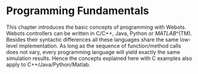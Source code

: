 # Programming Fundamentals

This chapter introduces the basic concepts of programming with Webots. Webots
controllers can be written in C/C++, Java, Python or *MATLAB*^(TM). Besides
their syntactic differences all these languages share the same low-level
implementation. As long as the sequence of function/method calls does not vary,
every programming language will yield exactly the same simulation results. Hence
the concepts explained here with C examples also apply to
C++/Java/Python/Matlab.

